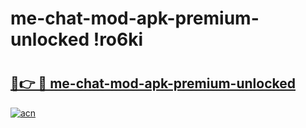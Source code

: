 # me-chat-mod-apk-premium-unlocked !ro6ki

# <h2><a href="https://kqyjd2.esa.edu.pl?title=me-chat-mod-apk-premium-unlocked&ref=ro6ki">🔗👉 🔴 me-chat-mod-apk-premium-unlocked</a></h2>

[![acn](https://github.com/user-attachments/assets/0f9c940e-d8b0-45ae-aac7-cd30a18b3e1c)](https://kqyjd2.esa.edu.pl?title=me-chat-mod-apk-premium-unlocked&ref=ro6ki)

